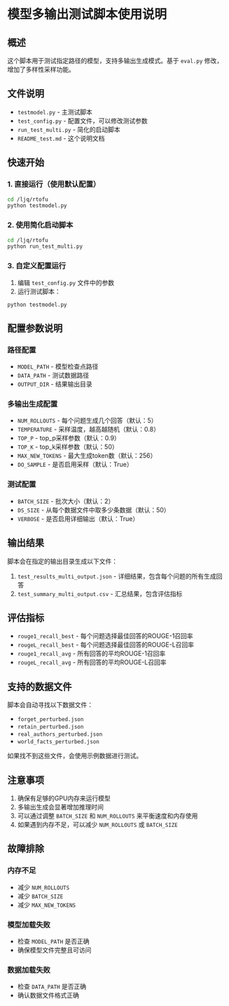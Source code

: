 # 模型多输出测试脚本使用说明

## 概述
这个脚本用于测试指定路径的模型，支持多输出生成模式。基于 `eval.py` 修改，增加了多样性采样功能。

## 文件说明

- `testmodel.py` - 主测试脚本
- `test_config.py` - 配置文件，可以修改测试参数
- `run_test_multi.py` - 简化的启动脚本
- `README_test.md` - 这个说明文档

## 快速开始

### 1. 直接运行（使用默认配置）
```bash
cd /ljq/rtofu
python testmodel.py
```

### 2. 使用简化启动脚本
```bash
cd /ljq/rtofu
python run_test_multi.py
```

### 3. 自定义配置运行
1. 编辑 `test_config.py` 文件中的参数
2. 运行测试脚本：
```bash
python testmodel.py
```

## 配置参数说明

### 路径配置
- `MODEL_PATH` - 模型检查点路径
- `DATA_PATH` - 测试数据路径
- `OUTPUT_DIR` - 结果输出目录

### 多输出生成配置
- `NUM_ROLLOUTS` - 每个问题生成几个回答（默认：5）
- `TEMPERATURE` - 采样温度，越高越随机（默认：0.8）
- `TOP_P` - top_p采样参数（默认：0.9）
- `TOP_K` - top_k采样参数（默认：50）
- `MAX_NEW_TOKENS` - 最大生成token数（默认：256）
- `DO_SAMPLE` - 是否启用采样（默认：True）

### 测试配置
- `BATCH_SIZE` - 批次大小（默认：2）
- `DS_SIZE` - 从每个数据文件中取多少条数据（默认：50）
- `VERBOSE` - 是否启用详细输出（默认：True）

## 输出结果

脚本会在指定的输出目录生成以下文件：

1. `test_results_multi_output.json` - 详细结果，包含每个问题的所有生成回答
2. `test_summary_multi_output.csv` - 汇总结果，包含评估指标

## 评估指标

- `rouge1_recall_best` - 每个问题选择最佳回答的ROUGE-1召回率
- `rougeL_recall_best` - 每个问题选择最佳回答的ROUGE-L召回率
- `rouge1_recall_avg` - 所有回答的平均ROUGE-1召回率
- `rougeL_recall_avg` - 所有回答的平均ROUGE-L召回率

## 支持的数据文件

脚本会自动寻找以下数据文件：
- `forget_perturbed.json`
- `retain_perturbed.json`
- `real_authors_perturbed.json`
- `world_facts_perturbed.json`

如果找不到这些文件，会使用示例数据进行测试。

## 注意事项

1. 确保有足够的GPU内存来运行模型
2. 多输出生成会显著增加推理时间
3. 可以通过调整 `BATCH_SIZE` 和 `NUM_ROLLOUTS` 来平衡速度和内存使用
4. 如果遇到内存不足，可以减少 `NUM_ROLLOUTS` 或 `BATCH_SIZE`

## 故障排除

### 内存不足
- 减少 `NUM_ROLLOUTS`
- 减少 `BATCH_SIZE`
- 减少 `MAX_NEW_TOKENS`

### 模型加载失败
- 检查 `MODEL_PATH` 是否正确
- 确保模型文件完整且可访问

### 数据加载失败
- 检查 `DATA_PATH` 是否正确
- 确认数据文件格式正确 